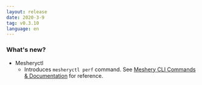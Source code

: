 ```yaml
---
layout: release
date: 2020-3-9
tag: v0.3.10
language: en
---
```


### What's new?

- Mesheryctl
  - Introduces `mesheryctl perf` command. See [Meshery CLI Commands & Documentation](https://docs.google.com/document/d/1xRlFpElRmybJ3WacgPKXgCSiQ2poJl3iCCV1dAalf0k/edit#) for reference.
